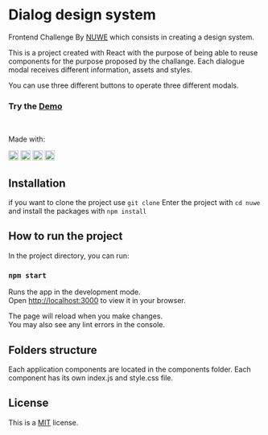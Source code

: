 # Dialog design system

Frontend Challenge By [NUWE](nuwe.io) which consists in creating a design system.

This is a project created with React with the purpose of being able to reuse components for the purpose proposed by the challange. Each dialogue modal receives different information, assets and styles.

You can use three different buttons to operate three different modals.



### Try the [Demo](https://nuwe-dialog-design-system.vercel.app/)


<br/>

Made with:
<span>

  <img src="https://img.shields.io/badge/JavaScript-525e5b?logo=javascript&logoColor=F7DF1E" alt="JavaScript logo" title="JavaScript" height="20" />

  <img src="https://img.shields.io/badge/React-525e5b?logo=react&logoColor=61DAFB" alt="React Native logo" title="React" height="20" />

<img src="https://img.shields.io/badge/CSS3-525e5b?logo=css3&logoColor=1572B6" alt="CSS3 logo" title="CSS3" height="20" />

  <img src="https://img.shields.io/badge/HTML5-525e5b?logo=html5&logoColor=E34F26" alt="HTML5 logo" title="HTML5" height="20" />

</span>

## Installation

if you want to clone the project use `git clone` Enter the project with `cd nuwe` and install the packages with `npm install`

## How to run the project

In the project directory, you can run:

### `npm start`

Runs the app in the development mode.\
Open [http://localhost:3000](http://localhost:3000) to view it in your browser.

The page will reload when you make changes.\
You may also see any lint errors in the console.

## Folders structure

Each application components are located in the components folder. Each component has its own index.js and style.css file.

## License

This is a [MIT](https://opensource.org/licenses/MIT) license.
